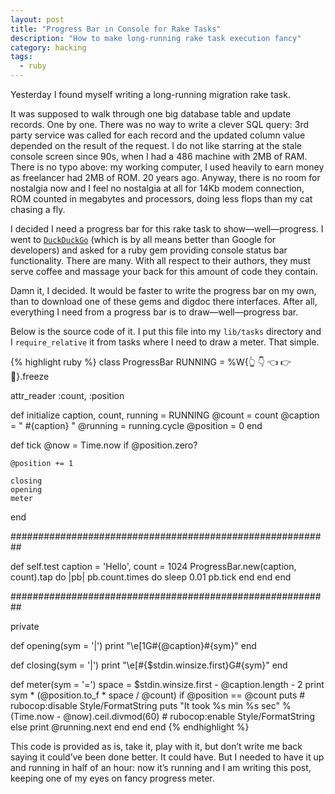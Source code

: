 ```yaml
---
layout: post
title: "Progress Bar in Console for Rake Tasks"
description: "How to make long-running rake task execution fancy"
category: hacking
tags:
  - ruby
---
```


Yesterday I found myself writing a long-running migration rake task.

It was supposed to walk through one big database table and update records.
One by one. There was no way to write a clever SQL query: 3rd party service
was called for each record and the updated column value depended on
the result of the request. I do not like starring at the stale console screen
since 90s, when I had a 486 machine with 2MB of RAM. There is no typo above:
my working computer, I used heavily to earn money as freelancer had 2MB of ROM.
20 years ago. Anyway, there is no room for nostalgia now and I feel no
nostalgia at all for 14Kb modem connection, ROM counted in megabytes and
processors, doing less flops than my cat chasing a fly.

I decided I need a progress bar for this rake task to show—well—progress.
I went to [`DuckDuckGo`](https://duckduckgo.com) (which is by all means better
than Google for developers) and asked for a ruby gem providing console status
bar functionality. There are many. With all respect to their authors, they must
serve coffee and massage your back for this amount of code they contain.

Damn it, I decided. It would be faster to write the progress bar on my own,
than to download one of these gems and digdoc there interfaces. After all,
everything I need from a progress bar is to draw—well—progress bar.

Below is the source code of it. I put this file into my `lib/tasks` directory
and I `require_relative` it from tasks where I need to draw a meter. That simple.

{% highlight ruby %}
class ProgressBar
  RUNNING = %W{👆 👇 👈 👉 👊}.freeze

  attr_reader :count, :position

  def initialize caption, count, running = RUNNING
    @count = count
    @caption = " #{caption} "
    @running = running.cycle
    @position = 0
  end

  def tick
    @now = Time.now if @position.zero?

    @position += 1

    closing
    opening
    meter
  end

  ##########################################################

  def self.test caption = 'Hello', count = 1024
    ProgressBar.new(caption, count).tap do |pb|
      pb.count.times do
        sleep 0.01
        pb.tick
      end
    end
  end

  ##########################################################

  private

  def opening(sym = '|')
    print "\e[1G#{@caption}#{sym}"
  end

  def closing(sym = '|')
    print "\e[#{$stdin.winsize.first}G#{sym}"
  end

  def meter(sym = '=')
    space = $stdin.winsize.first - @caption.length - 2
    print sym * (@position.to_f * space / @count)
    if @position == @count
      puts
      # rubocop:disable Style/FormatString
      puts "It took %s min %s sec" % (Time.now - @now).ceil.divmod(60)
      # rubocop:enable Style/FormatString
    else
      print @running.next
    end
  end
end
{% endhighlight %}

This code is provided as is, take it, play with it, but don’t write me back
saying it could’ve been done better. It could have. But I needed to have it up
and running in half of an hour: now it’s running and I am writing this post,
keeping one of my eyes on fancy progress meter.
